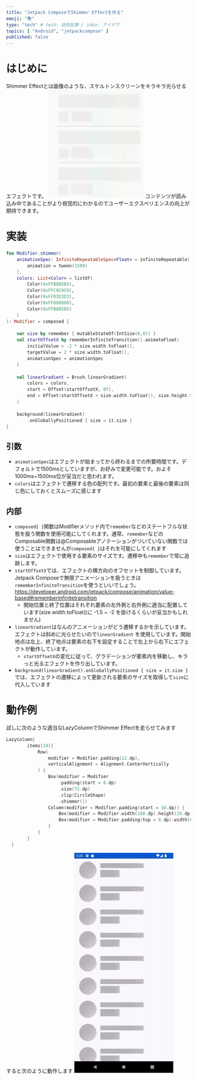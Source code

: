 ```yaml
---
title: "Jetpack ComposeでShimmer Effectを作る"
emoji: "📚"
type: "tech" # tech: 技術記事 / idea: アイデア
topics: [ "Android", "jetpackcompose" ]
published: false
---
```


# はじめに

Shimmer Effectとは画像のような、スケルトンスクリーンをキラキラ光らせるエフェクトです。
![](/images/shimmer.gif)
コンテンツが読み込み中であることがより視覚的にわかるのでユーザーエクスペリエンスの向上が期待できます。

# 実装

```kotlin
fun Modifier.shimmer(
    animationSpec: InfiniteRepeatableSpec<Float> = infiniteRepeatable(
        animation = tween(1500)
    ),
    colors: List<Color> = listOf(
        Color(0xFFB8B5B5),
        Color(0xFFC0C0C0),
        Color(0xFFD3D3D3),
        Color(0xFF808080),
        Color(0xFFB8B5B5)
    )
): Modifier = composed {

    var size by remember { mutableStateOf(IntSize(0,0)) }
    val startOffsetX by rememberInfiniteTransition().animateFloat(
        initialValue = -2 * size.width.toFloat(),
        targetValue = 2 * size.width.toFloat(),
        animationSpec = animationSpec
    )

    val linearGradient = Brush.linearGradient(
        colors = colors,
        start = Offset(startOffsetX, 0f),
        end = Offset(startOffsetX + size.width.toFloat(), size.height.toFloat())
    )

    background(linearGradient)
        .onGloballyPositioned { size = it.size }
}

```

## 引数

- `animationSpec`はエフェクトが始まってから終わるまでの所要時間です。デフォルトで1500msとしていますが、お好みで変更可能です。およそ1000ms~1500ms位が妥当だと思われます。
- `colors`はエフェクトで遷移する色の配列です。最初の要素と最後の要素は同じ色にしておくとスムーズに感じます

## 内部

- `composed{ }`関数はModifierメソッド内で`remember`などのステートフルな状態を扱う関数を使用可能にしてくれます。通常、`remember`などのComposable関数は@Composableアノテーションがついていない関数では使うことはできませんが`composed{ }`はそれを可能にしてくれます
- `size`はエフェクトで使用する要素のサイズです。遷移中も`remember`で常に追跡します。
- `startOffsetX`では、エフェクトの横方向のオフセットを制御しています。Jetpack Composeで無限アニメーションを扱うときは`rememberInfiniteTransition`を使うといいでしょう。
  https://developer.android.com/jetpack/compose/animation/value-based#rememberinfinitetransition
    - 開始位置と終了位置はそれぞれ要素の左外側と右外側に適当に配置しています(size.width.toFloat()に -1.5 ~ -2 を掛けるくらいが妥当かもしれません)
- `linearGradient`はなんのアニメーションがどう遷移するかを示しています。エフェクトは斜めに光らせたいので`linearGradient` を使用しています。開始地点は左上、終了地点は要素の右下を設定することで左上から右下にエフェクトが動作しています。
    - `startOffsetX`の変化に従って、グラデーションが要素内を移動し、キラっと光るエフェクトを作り出しています。
- `background(linearGradient).onGloballyPositioned { size = it.size }`では、エフェクトの遷移によって更新される要素のサイズを取得して`size`に代入しています

# 動作例

試しに次のような適当なLazyColumnでShimmer Effectを走らせてみます

```kotlin
LazyColumn{
        items(10){
            Row(
                modifier = Modifier.padding(12.dp),
                verticalAlignment = Alignment.CenterVertically
            ) {
                Box(modifier = Modifier
                    .padding(start = 8.dp)
                    .size(72.dp)
                    .clip(CircleShape)
                    .shimmer())
                Column(modifier = Modifier.padding(start = 16.dp)) {
                    Box(modifier = Modifier.width(180.dp).height(20.dp).shimmer())
                    Box(modifier = Modifier.padding(top = 8.dp).width(80.dp).height(30.dp).shimmer())
                }
            }
        }
  }
```
すると次のように動作します
![](/images/result.gif)